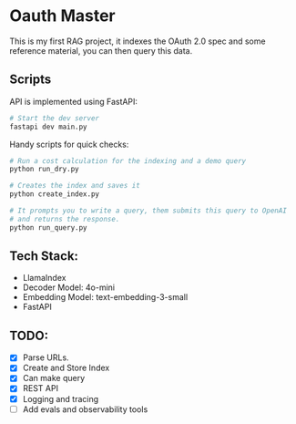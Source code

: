 # Oauth Master

This is my first RAG project, it indexes the OAuth 2.0 spec and some reference material, you can then query this data.

## Scripts

API is implemented using FastAPI:
```bash
# Start the dev server
fastapi dev main.py
```

Handy scripts for quick checks:
```bash
# Run a cost calculation for the indexing and a demo query
python run_dry.py

# Creates the index and saves it
python create_index.py

# It prompts you to write a query, them submits this query to OpenAI
# and returns the response.
python run_query.py
```

## Tech Stack:

- LlamaIndex
- Decoder Model: 4o-mini
- Embedding Model: text-embedding-3-small
- FastAPI

## TODO:

- [X] Parse URLs.
- [X] Create and Store Index
- [X] Can make query
- [X] REST API
- [X] Logging and tracing
- [ ] Add evals and observability tools
